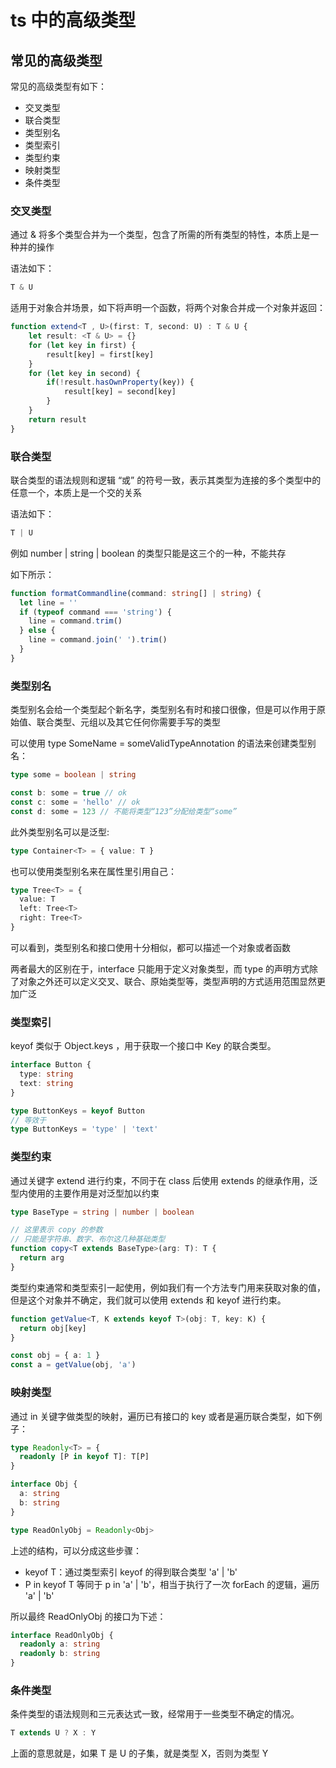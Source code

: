 # ts 中的高级类型 [](#ts中的高级类型)

## 常见的高级类型 [](#常见的高级类型)

常见的高级类型有如下：

- 交叉类型
- 联合类型
- 类型别名
- 类型索引
- 类型约束
- 映射类型
- 条件类型

### 交叉类型

通过 & 将多个类型合并为一个类型，包含了所需的所有类型的特性，本质上是一种并的操作

语法如下：

```ts
T & U
```

适用于对象合并场景，如下将声明一个函数，将两个对象合并成一个对象并返回：

```ts
function extend<T , U>(first: T, second: U) : T & U {
    let result: <T & U> = {}
    for (let key in first) {
        result[key] = first[key]
    }
    for (let key in second) {
        if(!result.hasOwnProperty(key)) {
            result[key] = second[key]
        }
    }
    return result
}
```

### 联合类型

联合类型的语法规则和逻辑 “或” 的符号一致，表示其类型为连接的多个类型中的任意一个，本质上是一个交的关系

语法如下：

```ts
T | U
```

例如 number | string | boolean 的类型只能是这三个的一种，不能共存

如下所示：

```ts
function formatCommandline(command: string[] | string) {
  let line = ''
  if (typeof command === 'string') {
    line = command.trim()
  } else {
    line = command.join(' ').trim()
  }
}
```

### 类型别名

类型别名会给一个类型起个新名字，类型别名有时和接口很像，但是可以作用于原始值、联合类型、元组以及其它任何你需要手写的类型

可以使用 type SomeName = someValidTypeAnnotation 的语法来创建类型别名：

```ts
type some = boolean | string

const b: some = true // ok
const c: some = 'hello' // ok
const d: some = 123 // 不能将类型“123”分配给类型“some”
```

此外类型别名可以是泛型:

```ts
type Container<T> = { value: T }
```

也可以使用类型别名来在属性里引用自己：

```ts
type Tree<T> = {
  value: T
  left: Tree<T>
  right: Tree<T>
}
```

可以看到，类型别名和接口使用十分相似，都可以描述一个对象或者函数

两者最大的区别在于，interface 只能用于定义对象类型，而 type 的声明方式除了对象之外还可以定义交叉、联合、原始类型等，类型声明的方式适用范围显然更加广泛

### 类型索引

keyof 类似于 Object.keys ，用于获取一个接口中 Key 的联合类型。

```ts
interface Button {
  type: string
  text: string
}

type ButtonKeys = keyof Button
// 等效于
type ButtonKeys = 'type' | 'text'
```

### 类型约束

通过关键字 extend 进行约束，不同于在 class 后使用 extends 的继承作用，泛型内使用的主要作用是对泛型加以约束

```ts
type BaseType = string | number | boolean

// 这里表示 copy 的参数
// 只能是字符串、数字、布尔这几种基础类型
function copy<T extends BaseType>(arg: T): T {
  return arg
}
```

类型约束通常和类型索引一起使用，例如我们有一个方法专门用来获取对象的值，但是这个对象并不确定，我们就可以使用 extends 和 keyof 进行约束。

```ts
function getValue<T, K extends keyof T>(obj: T, key: K) {
  return obj[key]
}

const obj = { a: 1 }
const a = getValue(obj, 'a')
```

### 映射类型

通过 in 关键字做类型的映射，遍历已有接口的 key 或者是遍历联合类型，如下例子：

```ts
type Readonly<T> = {
  readonly [P in keyof T]: T[P]
}

interface Obj {
  a: string
  b: string
}

type ReadOnlyObj = Readonly<Obj>
```

上述的结构，可以分成这些步骤：

- keyof T：通过类型索引 keyof 的得到联合类型 'a' | 'b'
- P in keyof T 等同于 p in 'a' | 'b'，相当于执行了一次 forEach 的逻辑，遍历 'a' | 'b'

所以最终 ReadOnlyObj 的接口为下述：

```ts
interface ReadOnlyObj {
  readonly a: string
  readonly b: string
}
```

### 条件类型

条件类型的语法规则和三元表达式一致，经常用于一些类型不确定的情况。

```ts
T extends U ? X : Y
```

上面的意思就是，如果 T 是 U 的子集，就是类型 X，否则为类型 Y
